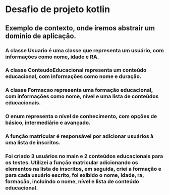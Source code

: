 # Desafio de projeto kotlin
## Exemplo de contexto, onde iremos abstrair um domínio de aplicação.

### A classe Usuario é uma classe que representa um usuário, com informações como nome, idade e RA. 
### A classe ConteudoEducacional representa um conteúdo educacional, com informações como nome e duração. 
### A classe Formacao representa uma formação educacional, com informações como nome, nível e uma lista de conteúdos educacionais.
### O enum representa o nível de conhecimento, com opções de básico, intermediário e avançado.
### A função matricular é responsável por adicionar usuários à uma lista de inscritos.

### Foi criado 3 usuários no main e 2 conteúdos educacionais para os testes. Utilizei a função matricular adicionando os elementos na lista de inscritos, em seguida, criei a formação e para cada usuário escrito, foi exibido o nome, idade, ra, formação, incluindo o nome, nível e lista de conteúdo educacional.
